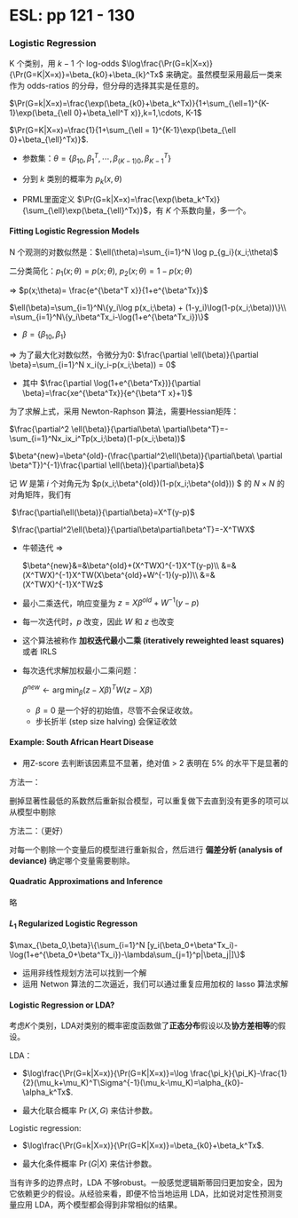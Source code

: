 # ESL: pp 121 - 130

### Logistic Regression

K 个类别，用 $k-1$ 个 log-odds $\log\frac{\Pr(G=k|X=x)}{\Pr(G=K|X=x)}=\beta_{k0}+\beta_{k}^Tx$ 来确定。虽然模型采用最后一类来作为 odds-ratios 的分母，但分母的选择其实是任意的。

$\Pr(G=k|X=x)=\frac{\exp(\beta_{k0}+\beta_k^Tx)}{1+\sum_{\ell=1}^{K-1}\exp(\beta_{\ell 0}+\beta_\ell^T x)},k=1,\cdots, K-1$

$\Pr(G=K|X=x)=\frac{1}{1+\sum_{\ell = 1}^{K-1}\exp(\beta_{\ell 0}+\beta_{\ell}^Tx)}$.

- 参数集：$\theta = \{\beta_{10}, \beta_1^T,\cdots,\beta_{(K-1)0},\beta_{K-1}^T\}$
- 分到 $k$ 类别的概率为 $p_k(x,\theta)$



- PRML里面定义 $\Pr(G=k|X=x)=\frac{\exp(\beta_k^Tx)}{\sum_{\ell}\exp(\beta_{\ell}^Tx)}$，有 $K$ 个系数向量，多一个。



#### Fitting Logistic Regression Models

N 个观测的对数似然是：$\ell(\theta)=\sum_{i=1}^N \log p_{g_i}(x_i;\theta)$

二分类简化：$p_1(x;\theta)=p(x;\theta)$, $p_2(x;\theta)=1-p(x;\theta)$

=> $p(x;\theta)= \frac{e^{\beta^T x}}{1+e^{\beta^Tx}}$

$\ell(\beta)=\sum_{i=1}^N\{y_i\log p(x_i;\beta) + (1-y_i)\log(1-p(x_i;\beta))\}\\
=\sum_{i=1}^N\{y_i\beta^Tx_i-\log(1+e^{\beta^Tx_i})\}$

- $\beta = \{\beta_{10}, \beta_{1}\}$



=> 为了最大化对数似然，令微分为0: $\frac{\partial \ell(\beta)}{\partial \beta}=\sum_{i=1}^N x_i(y_i-p(x_i;\beta)) = 0$

- 其中 $\frac{\partial \log(1+e^{\beta^Tx})}{\partial \beta}=\frac{xe^{\beta^Tx}}{e^{\beta^T x}+1}$



为了求解上式，采用 Newton-Raphson 算法，需要Hessian矩阵：

$\frac{\partial^2 \ell(\beta)}{\partial\beta\ \partial\beta^T}=-\sum_{i=1}^Nx_ix_i^Tp(x_i;\beta)(1-p(x_i;\beta))$

$\beta^{new}=\beta^{old}-(\frac{\partial^2\ell(\beta)}{\partial\beta\ \partial \beta^T})^{-1}\frac{\partial \ell(\beta)}{\partial\beta}$



记 $W$ 是第 $i$ 个对角元为 $p(x_i;\beta^{old})(1-p(x_i;\beta^{old})) $ 的 $N\times N$ 的对角矩阵，我们有

​	$\frac{\partial\ell(\beta)}{\partial\beta}=X^T(y-p)$

​	$\frac{\partial^2\ell(\beta)}{\partial\beta\partial\beta^T}=-X^TWX$

- 牛顿迭代 =>

  $\beta^{new}&=&\beta^{old}+(X^TWX)^{-1}X^T(y-p)\\
  &=&(X^TWX)^{-1}X^TW(X\beta^{old}+W^{-1}(y-p))\\
  &=&(X^TWX)^{-1}X^TWz$

- 最小二乘迭代，响应变量为 $z=X\beta^{old}+W^{-1}(y-p)$

- 每一次迭代时，$p$ 改变，因此 $W$ 和 $z$ 也改变

- 这个算法被称作 **加权迭代最小二乘 (iteratively reweighted least squares)** 或者 IRLS

- 每次迭代求解加权最小二乘问题：

  $\beta^{new}\gets \arg\min_{\beta} (z-X\beta)^TW(z-X\beta)$

  - $\beta=0$ 是一个好的初始值，尽管不会保证收敛。
  -  步长折半 (step size halving) 会保证收敛

  

#### Example: South African Heart Disease

- 用Z-score 去判断该因素显不显著，绝对值 > 2 表明在 5% 的水平下是显著的

方法一：

删掉显著性最低的系数然后重新拟合模型，可以重复做下去直到没有更多的项可以从模型中剔除

方法二：（更好）

对每一个剔除一个变量后的模型进行重新拟合，然后进行 **偏差分析 (analysis of deviance)** 确定哪个变量需要剔除。



#### Quadratic Approximations and Inference

略



#### $L_1$ Regularized Logistic Regresson

$\max_{\beta_0,\beta}\{\sum_{i=1}^N [y_i(\beta_0+\beta^Tx_i)-\log(1+e^{\beta_0+\beta^Tx_i})-\lambda\sum_{j=1}^p|\beta_j|]\}$

- 运用非线性规划方法可以找到一个解
- 运用 Netwon 算法的二次逼近，我们可以通过重复应用加权的 lasso 算法求解





#### Logistic Regression or LDA?

考虑$K$个类别，LDA对类别的概率密度函数做了**正态分布**假设以及**协方差相等**的假设。

LDA：

- $\log\frac{\Pr(G=k|X=x)}{\Pr(G=K|X=x)}=\log \frac{\pi_k}{\pi_K}-\frac{1}{2}(\mu_k+\mu_K)^T\Sigma^{-1}(\mu_k-\mu_K)=\alpha_{k0}-\alpha_k^Tx$.

- 最大化联合概率 $\Pr(X,G)$ 来估计参数。

Logistic regression:

- $\log\frac{\Pr(G=k|X=x)}{\Pr(G=K|X=x)}=\beta_{k0}+\beta_k^Tx$.

- 最大化条件概率 $\Pr(G|X)$ 来估计参数。



当有许多的边界点时，LDA 不够robust。一般感觉逻辑斯蒂回归更加安全，因为它依赖更少的假设。从经验来看，即便不恰当地运用 LDA，比如说对定性预测变量应用 LDA，两个模型都会得到非常相似的结果。

